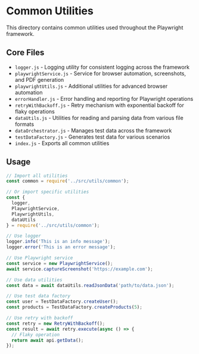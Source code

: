 <!-- Source: /Users/mzahirudeen/playwright-framework/src/utils/common/README.md -->

# Common Utilities

This directory contains common utilities used throughout the Playwright framework.

## Core Files

- `logger.js` - Logging utility for consistent logging across the framework
- `playwrightService.js` - Service for browser automation, screenshots, and PDF generation
- `playwrightUtils.js` - Additional utilities for advanced browser automation
- `errorHandler.js` - Error handling and reporting for Playwright operations
- `retryWithBackoff.js` - Retry mechanism with exponential backoff for flaky operations
- `dataUtils.js` - Utilities for reading and parsing data from various file formats
- `dataOrchestrator.js` - Manages test data across the framework
- `testDataFactory.js` - Generates test data for various scenarios
- `index.js` - Exports all common utilities

## Usage

```javascript
// Import all utilities
const common = require('../src/utils/common');

// Or import specific utilities
const { 
  logger, 
  PlaywrightService, 
  PlaywrightUtils, 
  dataUtils 
} = require('../src/utils/common');

// Use logger
logger.info('This is an info message');
logger.error('This is an error message');

// Use Playwright service
const service = new PlaywrightService();
await service.captureScreenshot('https://example.com');

// Use data utilities
const data = await dataUtils.readJsonData('path/to/data.json');

// Use test data factory
const user = TestDataFactory.createUser();
const products = TestDataFactory.createProducts(5);

// Use retry with backoff
const retry = new RetryWithBackoff();
const result = await retry.execute(async () => {
  // Flaky operation
  return await api.getData();
});
```